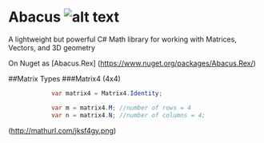 # Abacus ![alt text](https://dl.dropboxusercontent.com/u/7527702/CodeDeCardan_32x32png.png "Code De Cardan Logo")
A lightweight but powerful C# Math library for working with Matrices, Vectors, and 3D geometry

On Nuget as [Abacus.Rex] (https://www.nuget.org/packages/Abacus.Rex/)

##Matrix Types
###Matrix4 (4x4)

```cs
            var matrix4 = Matrix4.Identity;

            var m = matrix4.M; //number of rows = 4
            var n = matrix4.N; //number of columns = 4;
```
(http://mathurl.com/jksf4gy.png)